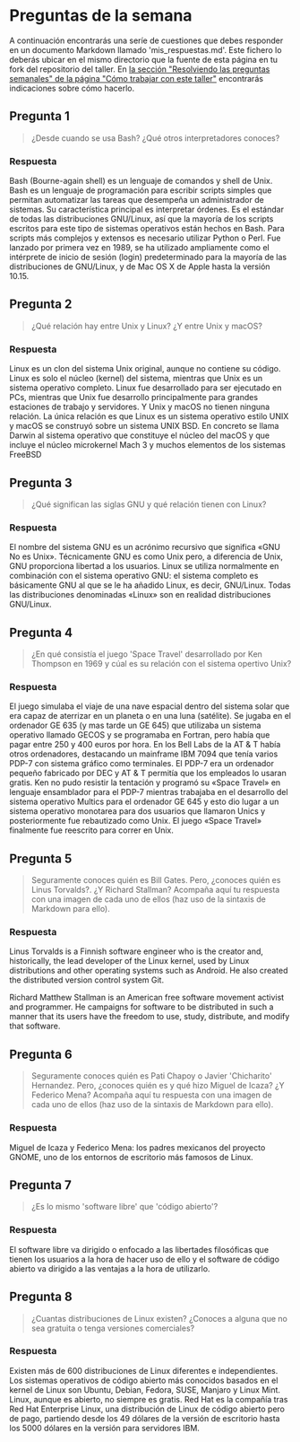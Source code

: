 # Preguntas de la semana

A continuación encontrarás una seríe de cuestiones que debes responder en un
documento Markdown llamado 'mis_respuestas.md'. Este fichero lo deberás ubicar en el mismo directorio que la
fuente de esta página en tu fork del repositorio del taller. En [la sección "Resolviendo las
preguntas semanales" de la página "Cómo trabajar con este
taller"](../material_suplementario/como_trabajar/como_trabajar.md#resolviendo-las-preguntas-semanales) encontrarás indicaciones sobre
cómo hacerlo.

## Pregunta 1

> ¿Desde cuando se usa Bash? ¿Qué otros interpretadores conoces?

### Respuesta

Bash (Bourne-again shell) es un lenguaje de comandos y shell de Unix. Bash es un lenguaje de programación para escribir scripts simples que permitan automatizar las tareas que desempeña un administrador de sistemas. Su característica principal es interpretar órdenes. Es el estándar de todas las distribuciones GNU/Linux, así que la mayoría de los scripts escritos para este tipo de sistemas operativos están hechos en Bash. Para scripts más complejos y extensos es necesario utilizar Python o Perl. Fue lanzado por primera vez en 1989, se ha utilizado ampliamente como el intérprete de inicio de sesión (login) predeterminado para la mayoría de las distribuciones de GNU/Linux, y de Mac OS X de Apple hasta la versión 10.15.

## Pregunta 2

> ¿Qué relación hay entre Unix y Linux? ¿Y entre Unix y macOS?

### Respuesta

Linux es un clon del sistema Unix original, aunque no contiene su código. Linux es solo el núcleo (kernel) del sistema, mientras que Unix es un sistema operativo completo. Linux fue desarrollado para ser ejecutado en PCs, mientras que Unix fue desarrollo principalmente para grandes estaciones de trabajo y servidores. 
Y Unix y macOS no tienen ninguna relación. La única relación es que Linux es un sistema operativo estilo UNIX y macOS se construyó sobre un sistema UNIX BSD. En concreto se llama Darwin al sistema operativo que constituye el núcleo del macOS y que incluye el núcleo microkernel Mach 3 y muchos elementos de los sistemas FreeBSD


## Pregunta 3

> ¿Qué significan las siglas GNU y qué relación tienen con Linux?

### Respuesta

El nombre del sistema GNU es un acrónimo recursivo que significa «GNU No es Unix». Técnicamente GNU es como Unix pero, a diferencia de Unix, GNU proporciona libertad a los usuarios. Linux se utiliza normalmente en combinación con el sistema operativo GNU: el sistema completo es básicamente GNU al que se le ha añadido Linux, es decir, GNU/Linux. Todas las distribuciones denominadas «Linux» son en realidad distribuciones GNU/Linux.


## Pregunta 4

> ¿En qué consistía el juego 'Space Travel' desarrollado por Ken Thompson en 1969 y cúal es su
> relación con el sistema opertivo Unix?

### Respuesta

El juego simulaba el viaje de una nave espacial dentro del sistema solar que era capaz de aterrizar en un planeta o en una luna (satélite). Se jugaba en el ordenador GE 635 (y mas tarde un GE 645) que utilizaba un sistema operativo llamado GECOS y se programaba en Fortran, pero había que pagar entre 250 y 400 euros por hora. En los Bell Labs de la AT & T había otros ordenadores, destacando un mainframe IBM 7094 que tenía varios PDP-7 con sistema gráfico como terminales. El PDP-7 era un ordenador pequeño fabricado por DEC y AT & T permitía que los empleados lo usaran gratis. Ken no pudo resistir la tentación y programó su «Space Travel» en lenguaje ensamblador para el PDP-7 mientras trabajaba en el desarrollo del sistema operativo Multics para el ordenador GE 645 y esto dio lugar a un sistema operativo monotarea para dos usuarios que llamaron Unics y posteriormente fue rebautizado como Unix. El juego «Space Travel» finalmente fue reescrito para correr en Unix.

## Pregunta 5

> Seguramente conoces quién es Bill Gates. Pero, ¿conoces quién es Linus
> Torvalds?. ¿Y Richard Stallman? Acompaña aquí tu respuesta con una imagen de cada
> uno de ellos (haz uso de la sintaxis de Markdown para ello).

### Respuesta

<p> Linus Torvalds is a Finnish software engineer who is the creator and, historically, the lead developer of the Linux kernel, used by Linux distributions and other operating systems such as Android. He also created the distributed version control system Git.<p>

<p> Richard Matthew Stallman is an American free software movement activist and programmer. He campaigns for software to be distributed in such a manner that its users have the freedom to use, study, distribute, and modify that software.<p>


## Pregunta 6

> Seguramente conoces quién es Pati Chapoy o Javier 'Chicharito' Hernandez. Pero, ¿conoces quién
> es y qué hizo Miguel de Icaza? ¿Y Federico Mena? Acompaña aquí tu respuesta con una imagen de cada
> uno de ellos (haz uso de la sintaxis de Markdown para ello).

### Respuesta

<p>Miguel de Icaza y Federico Mena: los padres mexicanos del proyecto GNOME, uno de los entornos de escritorio más famosos de Linux.<p>


## Pregunta 7

> ¿Es lo mismo 'software libre' que 'código abierto'?

### Respuesta

El software libre va dirigido o enfocado a las libertades filosóficas que tienen los usuarios a la hora de hacer uso de ello y el software de código abierto va dirigido a las ventajas a la hora de utilizarlo.

## Pregunta 8

> ¿Cuantas distribuciones de Linux existen? ¿Conoces a alguna que no sea gratuita o tenga versiones comerciales?

### Respuesta

Existen más de 600 distribuciones de Linux diferentes e independientes. Los sistemas operativos de código abierto más conocidos basados en el kernel de Linux son Ubuntu, Debian, Fedora, SUSE, Manjaro y Linux Mint. Linux, aunque es abierto, no siempre es gratis.  Red Hat es la compañía tras Red Hat Enterprise Linux, una distribución de Linux de código abierto pero de pago, partiendo desde los 49 dólares de la versión de escritorio hasta los 5000 dólares en la versión para servidores IBM.



